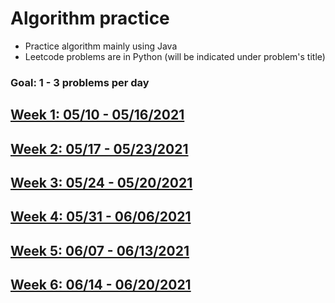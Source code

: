 # Algorithm practice
* Practice algorithm mainly using Java
* Leetcode problems are in Python (will be indicated under problem's title)

### Goal: 1 - 3 problems per day
## [Week 1: 05/10 - 05/16/2021](week1_05.10-05.16.21.md)
## [Week 2: 05/17 - 05/23/2021](week2_05.17-05.23.21.md)
## [Week 3: 05/24 - 05/20/2021](week3_05.24-05.30.21.md)
## [Week 4: 05/31 - 06/06/2021](week4_05.31-06.06.21.md)
## [Week 5: 06/07 - 06/13/2021](week5_06.07-06.13.21.md)
## [Week 6: 06/14 - 06/20/2021](week6_06.14-06.20.21.md)